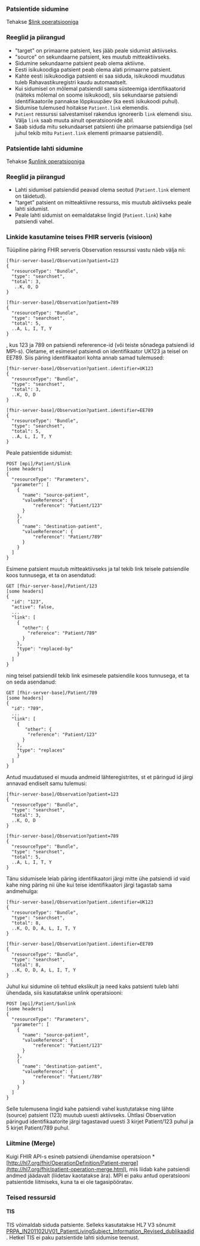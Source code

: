 ### Patsientide sidumine
Tehakse [$link operatsiooniga](OperationDefinition-patient-link.html)

### Reeglid ja piirangud
- "target" on primaarne patsient, kes jääb peale sidumist aktiivseks.
- "source" on sekundaarne patsient, kes muutub mitteaktiivseks.
- Sidumine sekundaarne patsient peab olema aktiivne.
- Eesti isikukoodiga patsient peab olema alati primaarne patsient.
- Kahte eesti isikukoodiga patsienti ei saa siduda, isikukoodi muudatus tuleb Rahavastikuregistri kaudu automaatselt.
- Kui sidumisel on mõlemal patsiendil sama süsteemiga identifikaatorid (näiteks mõlemal on soome isikukood), siis sekundaarse patsiendi identifikaatorile pannakse lõppkuupäev (ka eesti isikukoodi puhul).
- Sidumise tulemused hoitakse `Patient.link` elemendis.
- `Patient` ressurssi salvestamisel rakendus ignoreerib `link` elemendi sisu. Välja `link` saab muuta ainult operatsioonide abil.
- Saab siduda mitu sekundaarset patsienti ühe primaarse patsiendiga (sel juhul tekib mitu `Patient.link` elementi primaarse patsiendil).


### Patsientide lahti sidumine
Tehakse [$unlink operatsiooniga](OperationDefinition-patient-unlink.html)

### Reeglid ja piirangud
- Lahti sidumisel patsiendid peavad olema seotud (`Patient.link` element on täidetud).
- "target" patsient on mitteaktiivne ressurss, mis muutub aktiivseks peale lahti sidumist.
- Peale lahti sidumist on eemaldatakse lingid (`Patient.link`) kahe patsiendi vahel.

### Linkide kasutamine teises FHIR serveris (visioon)
Tüüpiline päring FHIR serveris Observation ressurssi vastu näeb välja nii:
```
[fhir-server-base]/Observation?patient=123
{
  "resourceType": "Bundle",
  "type": "searchset",
  "total": 3,
   ..K, O, D
}
 
[fhir-server-base]/Observation?patient=789
{
  "resourceType": "Bundle",
  "type": "searchset",
  "total": 5,
  ..A, L, I, T, Y
}
```
, kus 123 ja 789 on patsiendi refererence-id (või teiste sõnadega patsiendi id MPI-s). Oletame, et esimesel patsiendi on identifikaator UK123 ja teisel on EE789. Siis päring identifikaatori kohta annab samad tulemused:

```
[fhir-server-base]/Observation?patient.identifier=UK123
{
  "resourceType": "Bundle",
  "type": "searchset",
  "total": 3,
  ..K, O, D
}
 
[fhir-server-base]/Observation?patient.identifier=EE789
{
  "resourceType": "Bundle",
  "type": "searchset",
  "total": 5,
  ..A, L, I, T, Y
}  
```

Peale patsientide sidumist:
```
POST [mpi]/Patient/$link
[some headers]
{
  "resourceType": "Parameters",
  "parameter": [
    {
      "name": "source-patient",
      "valueReference": {
          "reference": "Patient/123"
      }      
    },
    {
      "name": "destination-patient",
      "valueReference": {
          "reference": "Patient/789"
      }
    }
  ]
}
```

Esimene patsient muutub mitteaktiivseks ja tal tekib link teisele patsiendile koos tunnusega, et ta on asendatud:
```
GET [fhir-server-base]/Patient/123
[some headers]
{
  "id": "123",
  "active": false,
  ...
  "link": [
    {
      "other": {
        "reference": "Patient/789"
      }
    },
    "type": "replaced-by"
    }
  ]
}
```

ning teisel patsiendil tekib link esimesele patsiendile koos tunnusega, et ta on seda asendanud:
```
GET [fhir-server-base]/Patient/789
[some headers]
{
  "id": "789",
  ...
  "link": [
    {
       "other": {
        "reference": "Patient/123"
      }
    },
    "type": "replaces"
    }
  ]
}
```

Antud muudatused ei muuda andmeid lähteregistrites, st et päringud id järgi annavad endiselt samu tulemusi:
```
[fhir-server-base]/Observation?patient=123
{
  "resourceType": "Bundle",
  "type": "searchset",
  "total": 3,
  ..K, O, D
}
 
[fhir-server-base]/Observation?patient=789
{
  "resourceType": "Bundle",
  "type": "searchset",
  "total": 5,
  ..A, L, I, T, Y
}  
```

Tänu sidumisele leiab päring identifikaatori järgi mitte ühe patsiendi id vaid kahe ning päring nii ühe kui teise identifikaatori järgi tagastab sama andmehulga:
```
[fhir-server-base]/Observation?patient.identifier=UK123
{
  "resourceType": "Bundle",
  "type": "searchset",
  "total": 8,
  ..K, O, D, A, L, I, T, Y
}

[fhir-server-base]/Observation?patient.identifier=EE789
{
  "resourceType": "Bundle",
  "type": "searchset",
  "total": 8,
  ..K, O, D, A, L, I, T, Y
}  
```

Juhul kui sidumine oli tehtud ekslikult ja need kaks patsienti tuleb lahti ühendada, siis kasutatakse unlink operatsiooni:
```
POST [mpi]/Patient/$unlink
[some headers]
{
  "resourceType": "Parameters",
  "parameter": [
    {
      "name": "source-patient",
      "valueReference": {
          "reference": "Patient/123"
      }      
    },
    {
      "name": "destination-patient",
      "valueReference": {
          "reference": "Patient/789"
      }      
    }
  ]
}
```
Selle tulemusena lingid kahe patsiendi vahel kustutatakse ning lähte (source) patsient (123) muutub uuesti aktiivseks. Ühtlasi Observation päringud identifikaatorite järgi tagastavad uuesti 3 kirjet Patient/123 puhul ja 5 kirjet Patient/789 puhul.


### Liitmine (Merge) 
Kuigi FHIR API-s esineb patsiendi ühendamise operatsioon *[http://hl7.org/fhir/OperationDefinition/Patient-merge](http://hl7.org/fhir/patient-operation-merge.html), mis liidab kahe patsiendi andmed jäädavalt (liidetav kaotatakse ära).
MPI ei paku antud operatsiooni patsientide liitmiseks, kuna ta ei ole tagasipööratav.

### Teised ressursid
#### TIS
TIS võimaldab siduda patsiente. Selleks kasutatakse HL7 V3 sõnumit [PRPA_IN201102UV01_PatientLivingSubject_Information_Revised_dublikaadid](https://pub.e-tervis.ee/standards2/Standards/8.0/DL/XML/PRPA_IN201102UV01_PatientLivingSubject_Information_Revised_dublikaadid.xml). Hetkel TIS ei paku patsientide lahti sidumise teenust.
